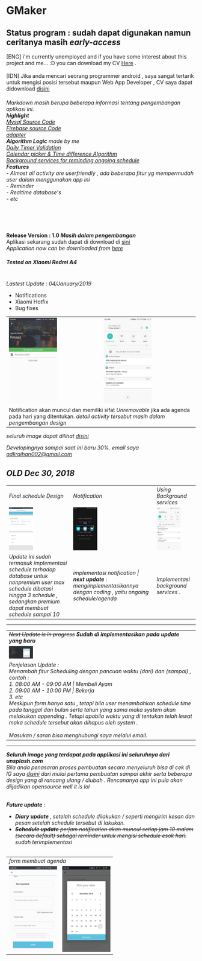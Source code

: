 # GMaker

<h2> Status program : sudah dapat digunakan namun ceritanya masih <i>early-access</i></h2>

  [ENG] i'm currently unemployed and if you have some interest about this project and me... :D you can download my CV <a href="https://drive.google.com/file/d/1aZu-g-dcCRRNkIuIkw8UY6iOQNatvor9/view?usp=sharing">Here</a> . 
  <br><br>
  [IDN]
 Jika anda mencari seorang programmer android , saya sangat tertarik untuk mengisi posisi tersebut maupun Web App Developer , CV saya dapat didownload <a href="https://drive.google.com/file/d/1aZu-g-dcCRRNkIuIkw8UY6iOQNatvor9/view?usp=sharing">disini</a>


<h6>
Markdown masih berupa beberapa informasi tentang pengembangan aplikasi ini.<br>
<b>highlight</b><br>
<a href="https://github.com/Thibobs/GMaker/tree/master/app/src/main/java/later/corporation/adliraihan/gmaker">Mysql Source Code</a><br>
<a href="https://github.com/Thibobs/GMaker/tree/master/app/src/main/java/later/corporation/adliraihan/gmaker/firebase">Firebase source Code</a><br>
<a href="https://github.com/Thibobs/GMaker/tree/master/app/src/main/java/later/corporation/adliraihan/gmaker/adapter">adapter</a><br>
<b>Algorithm Logic</b> made by me<br>
<a href="https://github.com/Thibobs/GMaker/blob/master/app/src/main/java/later/corporation/adliraihan/gmaker/firebase/CreateDailyFunctionTimer.kt">Daily Timer Validation</a><br>
<a href="https://github.com/Thibobs/GMaker/blob/master/app/src/main/java/later/corporation/adliraihan/gmaker/firebase/">Calendar picker & Time difference Algorithm</a><br>
<a href="https://github.com/Thibobs/GMaker/blob/master/app/src/main/java/later/corporation/adliraihan/gmaker/firebase/">Background services for reminding ongoing schedule</a><br>
  <b>Features</b><br>
  - Almost all activity are userfriendly , ada beberapa fitur yg mempermudah user dalam menggunakan app ini<br>
  - Reminder<br>
  - Realtime database's<br>
  - etc<br>
</h6><br><br>

  <b>Release Version : 1.0 <i>Masih dalam pengembangan</i></b><br>
  Aplikasi sekarang sudah dapat di download di 
  <a href="https://drive.google.com/file/d/1qJd5-rkZunbi-uSx3f0LNGeYgkPpgjd0/view">sini</a><br>
  <i>Application now can be downloaded from <a href="https://drive.google.com/file/d/1qJd5-rkZunbi-uSx3f0LNGeYgkPpgjd0/view">here</a></i>
  <h5>Tested on Xiaomi Redmi A4</h5>
  <br>
  <i>Lastest Update : 04/January/2019</i>
  <ul>
  <li>Notifications</li>
  <li>Xiaomi Hotfix</li>
  <li>Bug fixes</li>
  </ul>

<table>
  <tr>
  <td><img src="aplikasi_image/NotificationUpdate_1.jpg" width="128px"></td>
  <td><img src="aplikasi_image/NotificationUpdate_2.jpg" width="128px"></td>
  </tr>
  <tr>
    <td colspan="2">Notification akan muncul dan memiliki sifat <i>Unremovable</i> jika ada agenda pada hari yang ditentukan. <i>detail activity tersebut masih dalam pengembangan design</i></td>
  </tr>
  </table>

<i>seluruh image dapat dilihat  <a href="https://github.com/Thibobs/GMaker/tree/master/aplikasi_image">disini</a>

Developingnya sampai saat ini baru 30%.
email saya adliraihan002@gmail.com

<h2>OLD Dec 30, 2018</h2>
<h6>
<table>
  <tr>
    <td>Final schedule Design</td>
    <td>Notification</td>
    <td>Using Background services</td>
  </tr>
  
  <tr>
  <td><img src="aplikasi_image/ServicesNotification.png" width="64px"></td>
  <td><img src="aplikasi_image/notification_1.png" width="64px"></td>
  <td><img src="aplikasi_image/notificationwithServices.png" width="64px"></td>
  </tr>
  
  <tr>
    <td>Update ini sudah termasuk implementasi schedule terhadap database <i>untuk nonpremium user max schedule dibatasi hingga 3 schedule , sedangkan premium dapat membuat schedule sampai 10</td>
  <td>implementasi notification | <b>next update</b> : mengimplementasikannya dengan coding , yaitu ongoing schedule/agenda</td>
  <td>Implementasi background services .</td>
  </tr>
  </table>
<hr/>
<table>
  <tr>
    <td><s>Next Update is in progress</s> <b>Sudah di implementasikan pada update yang baru</b></td>
  </tr>
  <tr>
    <td><img src="aplikasi_image/1546094694914.jpg" width="64px"></td>
  </tr>
  <tr>
    <td>
      Penjelasan Update :<br>
      Menambah fitur Scheduling dengan pancuan waktu (dari) dan (sampai) ,<br>
      contoh : <br>
         1. 08:00 AM - 09:00 AM | Membeli Ayam <br>
         2. 09:00 AM - 10:00 PM | Bekerja <br>
         3. etc<br>
      Meskipun form hanya satu , tetapi bila user menambahkan schedule time pada tanggal dan bulan serta tahun yang sama
      maka system akan melakukan appending . Tetapi apabila waktu yang di tentukan telah lewat maka schedule tersebut
      akan dihapus oleh system .  
      <br><br>
      Masukan / saran bisa menghubungi  saya melalui email. 
    </td>
  </tr>
</table>
<hr/>
<i><b>Seluruh image yang terdapat pada applikasi ini seluruhnya dari unsplash.com</b></i>
<br>
Bila anda penasaran proses pembuatan secara menyeluruh bisa di cek di IG saya <a href="https://www.instagram.com/adli.raihan/">disini</a>
dari mulai pertama pembuatan sampai akhir serta beberapa design yang di rancang ulang / diubah . Rencananya app ini pula akan diijadikan opensource <i> well it is lol </i>
<br><br>

<b>Future update</b> :
- <b>Diary update </b> , setelah schedule dilakukan / seperti mengirim kesan dan pesan setelah schedule tersebut di lakukan.
- <s><b>Schedule update</b> perjam notification akan muncul setiap jam 10 malam (<i>secara default</i>) sebagai reminder untuk mengisi schedule esok hari.</s> <i>sudah terimplementasi</i>
<br><br>
<center>
<table>
  <tr>
    <td colspan="2">form membuat agenda</td>
  </tr>
  <tr>
    <td><img src="aplikasi_image/4.jpg" width="128px"></td>
    <td><img src="aplikasi_image/25438.jpg" width="128px"></td>
  </tr>
</table>
</center>
</h6>
